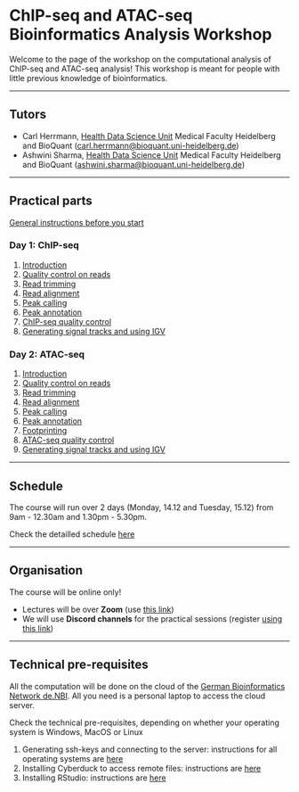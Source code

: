 # ChIP-seq and ATAC-seq Bioinformatics Analysis Workshop

Welcome to the page of the workshop on the computational analysis of ChIP-seq and ATAC-seq analysis! This workshop is meant for people with little previous knowledge of bioinformatics.


******
## Tutors

* Carl Herrmann, [Health Data Science Unit](https://www.hdsu.org/) Medical Faculty Heidelberg and BioQuant (carl.herrmann@bioquant.uni-heidelberg.de)
* Ashwini Sharma, [Health Data Science Unit](https://www.hdsu.org/) Medical Faculty Heidelberg and BioQuant (ashwini.sharma@bioquant.uni-heidelberg.de)


********
## Practical parts

[General instructions before you start](./00_generalInstructions.md)

### Day 1: ChIP-seq
1. [Introduction](./00_Intro.md)
2. [Quality control on reads](./01_ReadQC.md)
3. [Read trimming](./02_Trimming.md)
4. [Read alignment](./03_Alignment.md)
5. [Peak calling](./04_PeakCalling.md)
6. [Peak annotation](./05_PeakAnnotation.md)
7. [ChIP-seq quality control](./07_QC.md)
8. [Generating signal tracks and using IGV](./08_bigwig.md)

### Day 2: ATAC-seq
1. [Introduction](./00_ATAC_Intro.md)
2. [Quality control on reads](./01_ATAC_ReadQC.md)
3. [Read trimming](./02_ATAC_Trimming.md)
4. [Read alignment](./03_ATAC_Alignment.md)
5. [Peak calling](./04_ATAC_PeakCalling.md)
6. [Peak annotation](./05_ATAC_PeakAnnotation.md)
7. [Footprinting](./06_ATAC_Footprinting.md)
8. [ATAC-seq quality control](./07_ATAC_QC.md)
9. [Generating signal tracks and using IGV](./08_ATAC_bigwig.md)


********
## Schedule

The course will run over 2 days (Monday, 14.12 and Tuesday, 15.12) from 9am - 12.30am and 1.30pm - 5.30pm.

Check the detailled schedule [here](./schedule.md)

*********
## Organisation

The course will be online only! 
* Lectures will be over **Zoom** (use [this link](https://us02web.zoom.us/j/87513196823?pwd=VURGZkRVZWxzMTFhZkFvaHhiL0s4dz09))
* We will use **Discord channels** for the practical sessions (register [using this link](https://discord.gg/xNpc66eZbW))

**********
## Technical pre-requisites

All the computation will be done on the cloud of the [German Bioinformatics Network de.NBI](https://www.denbi.de/). All you need is a personal laptop to access the cloud server. 

Check the technical pre-requisites, depending on whether your operating system is Windows, MacOS or Linux

1. Generating ssh-keys and connecting to the server: instructions for all operating systems are [here](./ssh.md)
2. Installing Cyberduck to access remote files: instructions are [here](./cyberduck.md)
3. Installing RStudio: instructions are [here](./rstudio.md)
